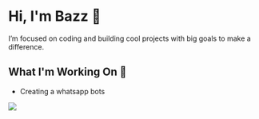 
# Hi, I'm Bazz 👋

I’m focused on coding and building cool projects with big goals to make a difference.

## What I'm Working On 🚀
- Creating a whatsapp bots


![](https://files.catbox.moe/1gfisa.png)

<!---
DaMunchy/DaMunchy is a ✨ special ✨ repository because its `README.md` (this file) appears on your GitHub profile.
You can click the Preview link to take a look at your changes.
--->
